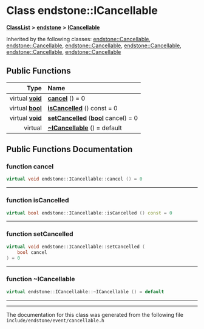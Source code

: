 

# Class endstone::ICancellable



[**ClassList**](annotated.md) **>** [**endstone**](namespaceendstone.md) **>** [**ICancellable**](classendstone_1_1ICancellable.md)










Inherited by the following classes: [endstone::Cancellable](classendstone_1_1Cancellable.md),  [endstone::Cancellable](classendstone_1_1Cancellable.md),  [endstone::Cancellable](classendstone_1_1Cancellable.md),  [endstone::Cancellable](classendstone_1_1Cancellable.md),  [endstone::Cancellable](classendstone_1_1Cancellable.md),  [endstone::Cancellable](classendstone_1_1Cancellable.md)
































## Public Functions

| Type | Name |
| ---: | :--- |
| virtual [**void**](classendstone_1_1Vector.md) | [**cancel**](#function-cancel) () = 0<br> |
| virtual [**bool**](classendstone_1_1Vector.md) | [**isCancelled**](#function-iscancelled) () const = 0<br> |
| virtual [**void**](classendstone_1_1Vector.md) | [**setCancelled**](#function-setcancelled) ([**bool**](classendstone_1_1Vector.md) cancel) = 0<br> |
| virtual  | [**~ICancellable**](#function-icancellable) () = default<br> |




























## Public Functions Documentation




### function cancel 

```C++
virtual void endstone::ICancellable::cancel () = 0
```




<hr>



### function isCancelled 

```C++
virtual bool endstone::ICancellable::isCancelled () const = 0
```




<hr>



### function setCancelled 

```C++
virtual void endstone::ICancellable::setCancelled (
    bool cancel
) = 0
```




<hr>



### function ~ICancellable 

```C++
virtual endstone::ICancellable::~ICancellable () = default
```




<hr>

------------------------------
The documentation for this class was generated from the following file `include/endstone/event/cancellable.h`

